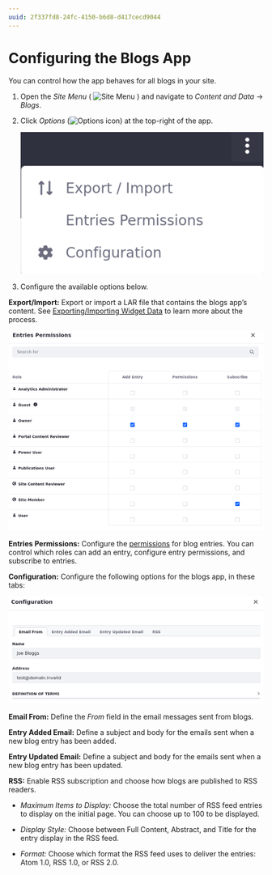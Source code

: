 ```yaml
---
uuid: 2f337fd8-24fc-4150-b6d8-d417cecd9044
---
```

# Configuring the Blogs App

You can control how the app behaves for all blogs in your site.

1. Open the *Site Menu* ( ![Site Menu](../../images/icon-product-menu.png) ) and navigate to *Content and Data* &rarr; *Blogs*.

1. Click *Options* (![Options icon](../../images/icon-options.png)) at the top-right of the app.

   ![Click on the options icon to configure your blogs app.](configuring-the-blogs-app/images/01.png)

1. Configure the available options below.

**Export/Import:** Export or import a LAR file that contains the blogs app’s content. See [Exporting/Importing Widget Data](../../site-building/creating-pages/page-fragments-and-widgets/using-widgets/configuring-widgets/exporting-importing-widget-data.md) to learn more about the process.

![Export/import the blogs app's content.](configuring-the-blogs-app/images/02.png)

**Entries Permissions:** Configure the [permissions](./blog-permissions-reference.md) for blog entries. You can control which roles can add an entry, configure entry permissions, and subscribe to entries.

**Configuration:** Configure the following options for the blogs app, in these tabs:

![In Configuration, you can set email and RSS options](configuring-the-blogs-app/images/03.png)

**Email From:** Define the *From* field in the email messages sent from blogs.

**Entry Added Email:** Define a subject and body for the emails sent when a new blog entry has been added.

**Entry Updated Email:** Define a subject and body for the emails sent when a new blog entry has been updated.

**RSS:** Enable RSS subscription and choose how blogs are published to RSS readers.

   * *Maximum Items to Display:* Choose the total number of RSS feed entries to display on the initial page. You can choose up to 100 to be displayed.

   * *Display Style:* Choose between Full Content, Abstract, and Title for the entry display in the RSS feed.

   * *Format:* Choose which format the RSS feed uses to deliver the entries: Atom 1.0, RSS 1.0, or RSS 2.0.
